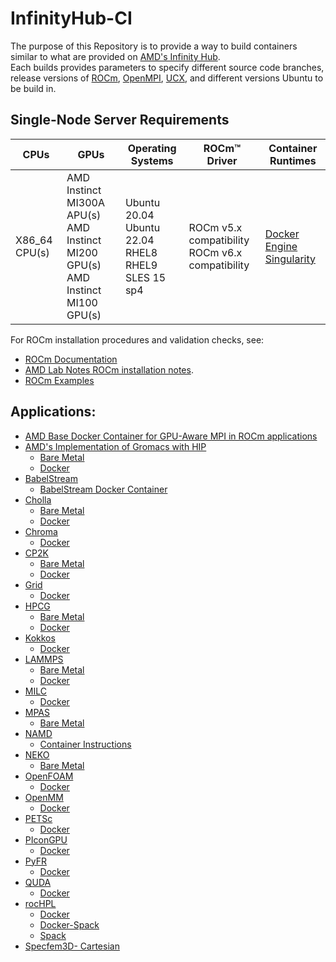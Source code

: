 # InfinityHub-CI

The purpose of this Repository is to provide a way to build containers similar to what are provided on [AMD's Infinity Hub](https://www.amd.com/en/technologies/infinity-hub).  
Each builds provides parameters to specify different source code branches, release versions of [ROCm](https://github.com/RadeonOpenCompute/ROCm), [OpenMPI](https://github.com/open-mpi/ompi), [UCX](https://github.com/openucx/ucx), and different versions Ubuntu to be build in. 

## Single-Node Server Requirements
| CPUs | GPUs | Operating Systems | ROCm™ Driver | Container Runtimes | 
|---- |---- |----------------- |------------ |------------------ | 
| X86_64 CPU(s) | AMD Instinct MI300A APU(s) <br> AMD Instinct MI200 GPU(s) <br>  AMD Instinct MI100 GPU(s) | Ubuntu 20.04 <br> Ubuntu 22.04 <BR> RHEL8 <br> RHEL9 <br> SLES 15 sp4 | ROCm v5.x compatibility <br> ROCm v6.x compatibility |[Docker Engine](https://docs.docker.com/engine/install/) <br> [Singularity](https://sylabs.io/docs/) |

For ROCm installation procedures and validation checks, see:
* [ROCm Documentation](https://rocm.docs.amd.com)
* [AMD Lab Notes ROCm installation notes](https://github.com/amd/amd-lab-notes/tree/release/rocm-installation).
* [ROCm Examples](https://github.com/amd/rocm-examples)

## Applications:
- [AMD Base Docker Container for GPU-Aware MPI in ROCm applications](/base-gpu-mpi-rocm-docker/)
- [AMD's Implementation of Gromacs with HIP](/gromacs/)
  - [Bare Metal](/gromacs/baremetal/)
  - [Docker](/gromacs/docker/)
- [BabelStream](/babelstream/)
  - [BabelStream Docker Container](/babelstream/)
- [Cholla](/cholla)
  - [Bare Metal](/cholla/baremetal/)
  - [Docker](/cholla/docker/)
- [Chroma](/chroma/)
  - [Docker](/chroma/docker/)
- [CP2K](/cp2k/)
  - [Bare Metal](/cp2k/baremetal/)
  - [Docker](/cp2k/docker/)
- [Grid](/grid/)
  - [Docker](/grid/docker/)
- [HPCG](/hpcg/)
  - [Bare Metal](/hpcg/baremetal/)
  - [Docker](/hpcg/docker/)
- [Kokkos](/kokkos/)
  - [Docker](/kokkos/docker/)
- [LAMMPS](/lammps/)
  - [Bare Metal](/lammps/baremetal/)
  - [Docker](/lammps/docker/)
- [MILC](/milc/)
  - [Docker](/milc/docker/)
- [MPAS](/mpas/)
  - [Bare Metal](/mpas/)
- [NAMD](/namd/)
  - [Container Instructions](/namd/)
- [NEKO](/neko/)
  - [Bare Metal](/neko/docker)
- [OpenFOAM](/openfoam/)
  - [Docker](/openfoam/docker/)
- [OpenMM](/openmm/)
  - [Docker](/openmm/docker/)
- [PETSc](/petsc/)
  - [Docker](/petsc/docker/)
- [PIconGPU](/picongpu/)
  - [Docker](/picongpu/docker/)
- [PyFR](/pyfr/)
  - [Docker](/pyfr/docker/)
- [QUDA](/quda/)
  - [Docker](/quda/docker/)
- [rocHPL](/rochpl/)
  - [Docker](/rochpl/docker/)
  - [Docker-Spack](/rochpl/docker-spack/)
  - [Spack](/rochpl/spack/)
- [Specfem3D- Cartesian](/specfem3d/)
